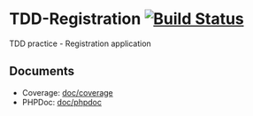 # TDD-Registration [![Build Status](https://travis-ci.org/tommey/TDD-Registration.png?branch=master)](https://travis-ci.org/tommey/TDD-Registration)

TDD practice - Registration application

## Documents

* Coverage: [doc/coverage](http://github.com/tommey/TDD-Registration/doc/coverage/index.html)
* PHPDoc: [doc/phpdoc](http://github.com/tommey/TDD-Registration/doc/phpdoc/index.html)
